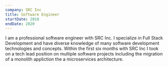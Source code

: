 ```yaml
---
company: SRC Inc
title: Software Engineer
startDate: 2018
endDate: 2020
---
```

I am a professional software engineer with SRC Inc. I specialize in Full Stack Development and have diverse knowledge of many software development technologies and concepts. Within the first six months with SRC Inc I took on a tech lead position on multiple software projects including the migration of a monolith appliction the a microservices architecture. 